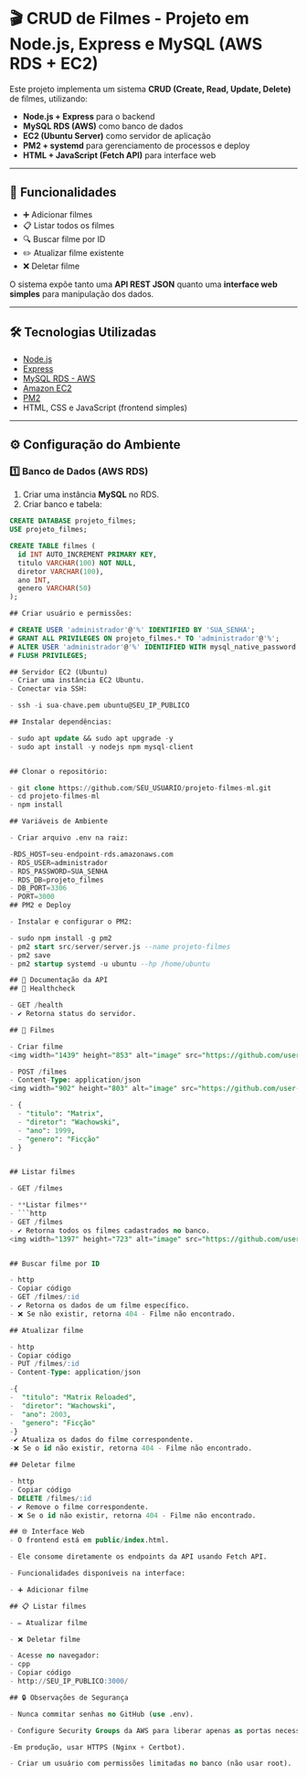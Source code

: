 # 🎬 CRUD de Filmes - Projeto em Node.js, Express e MySQL (AWS RDS + EC2)

Este projeto implementa um sistema **CRUD (Create, Read, Update, Delete)** de filmes, utilizando:
- **Node.js + Express** para o backend  
- **MySQL RDS (AWS)** como banco de dados  
- **EC2 (Ubuntu Server)** como servidor de aplicação  
- **PM2 + systemd** para gerenciamento de processos e deploy  
- **HTML + JavaScript (Fetch API)** para interface web  

---

## 📌 Funcionalidades
- ➕ Adicionar filmes  
- 📋 Listar todos os filmes  
- 🔍 Buscar filme por ID  
- ✏️ Atualizar filme existente  
- ❌ Deletar filme  

O sistema expõe tanto uma **API REST JSON** quanto uma **interface web simples** para manipulação dos dados.

---

## 🛠️ Tecnologias Utilizadas
- [Node.js](https://nodejs.org/)  
- [Express](https://expressjs.com/)  
- [MySQL RDS - AWS](https://aws.amazon.com/rds/mysql/)  
- [Amazon EC2](https://aws.amazon.com/ec2/)  
- [PM2](https://pm2.keymetrics.io/)  
- HTML, CSS e JavaScript (frontend simples)  

---

## ⚙️ Configuração do Ambiente

### 1️⃣ Banco de Dados (AWS RDS)
1. Criar uma instância **MySQL** no RDS.  
2. Criar banco e tabela:

```sql
CREATE DATABASE projeto_filmes;
USE projeto_filmes;

CREATE TABLE filmes (
  id INT AUTO_INCREMENT PRIMARY KEY,
  titulo VARCHAR(100) NOT NULL,
  diretor VARCHAR(100),
  ano INT,
  genero VARCHAR(50)
);

## Criar usuário e permissões:

# CREATE USER 'administrador'@'%' IDENTIFIED BY 'SUA_SENHA';
# GRANT ALL PRIVILEGES ON projeto_filmes.* TO 'administrador'@'%';
# ALTER USER 'administrador'@'%' IDENTIFIED WITH mysql_native_password BY 'SUA_SENHA';
# FLUSH PRIVILEGES;

## Servidor EC2 (Ubuntu)
- Criar uma instância EC2 Ubuntu.
- Conectar via SSH:

- ssh -i sua-chave.pem ubuntu@SEU_IP_PUBLICO

## Instalar dependências:

- sudo apt update && sudo apt upgrade -y
- sudo apt install -y nodejs npm mysql-client


## Clonar o repositório:

- git clone https://github.com/SEU_USUARIO/projeto-filmes-ml.git
- cd projeto-filmes-ml
- npm install

## Variáveis de Ambiente

- Criar arquivo .env na raiz:

-RDS_HOST=seu-endpoint-rds.amazonaws.com
- RDS_USER=administrador
- RDS_PASSWORD=SUA_SENHA
- RDS_DB=projeto_filmes
- DB_PORT=3306
- PORT=3000
## PM2 e Deploy

- Instalar e configurar o PM2:

- sudo npm install -g pm2
- pm2 start src/server/server.js --name projeto-filmes
- pm2 save
- pm2 startup systemd -u ubuntu --hp /home/ubuntu

## 📑 Documentação da API
## 🔹 Healthcheck

- GET /health
- ✔️ Retorna status do servidor.

## 🔹 Filmes

- Criar filme
<img width="1439" height="853" alt="image" src="https://github.com/user-attachments/assets/9333da0c-1c83-4c7d-9c9f-573ac622ad3e" />

- POST /filmes
- Content-Type: application/json
<img width="902" height="803" alt="image" src="https://github.com/user-attachments/assets/43aa293e-018e-4c3c-9acb-dd6d357617cc" />

- {
  - "titulo": "Matrix",
  - "diretor": "Wachowski",
  - "ano": 1999,
  - "genero": "Ficção"
- }


## Listar filmes

- GET /filmes

- **Listar filmes**
- ```http
- GET /filmes
- ✔️ Retorna todos os filmes cadastrados no banco.
<img width="1397" height="723" alt="image" src="https://github.com/user-attachments/assets/d3e01691-4e89-467c-9420-87652af5924a" />


## Buscar filme por ID

- http
- Copiar código
- GET /filmes/:id
- ✔️ Retorna os dados de um filme específico.
- ❌ Se não existir, retorna 404 - Filme não encontrado.

## Atualizar filme

- http
- Copiar código
- PUT /filmes/:id
- Content-Type: application/json

-{
-  "titulo": "Matrix Reloaded",
-  "diretor": "Wachowski",
-  "ano": 2003,
-  "genero": "Ficção"
-}
-✔️ Atualiza os dados do filme correspondente.
-❌ Se o id não existir, retorna 404 - Filme não encontrado.

## Deletar filme

- http
- Copiar código
- DELETE /filmes/:id
- ✔️ Remove o filme correspondente.
- ❌ Se o id não existir, retorna 404 - Filme não encontrado.

## 🌐 Interface Web
- O frontend está em public/index.html.

- Ele consome diretamente os endpoints da API usando Fetch API.

- Funcionalidades disponíveis na interface:

- ➕ Adicionar filme

## 📋 Listar filmes

- ✏️ Atualizar filme

- ❌ Deletar filme

- Acesse no navegador:
- cpp
- Copiar código
- http://SEU_IP_PUBLICO:3000/

## 🔒 Observações de Segurança

- Nunca commitar senhas no GitHub (use .env).

- Configure Security Groups da AWS para liberar apenas as portas necessárias (3000, 3306, 22).

-Em produção, usar HTTPS (Nginx + Certbot).

- Criar um usuário com permissões limitadas no banco (não usar root).
